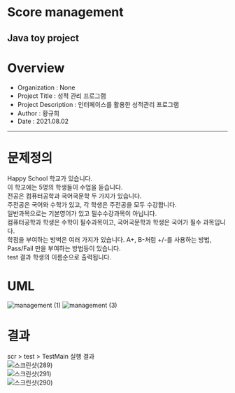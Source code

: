 # Score management
Java toy project
-----------------------------
# Overview
* Organization : None
* Project Title : 성적 관리 프로그램
* Project Description : 인터페이스를 활용한 성적관리 프로그램
* Author : 황규희  
* Date : 2021.08.02
-----------------------------
# 문제정의
Happy School 학교가 있습니다.   
이 학교에는 5명의 학생들이 수업을 듣습니다.  
전공은 컴퓨터공학과 국어국문학 두 가지가 있습니다.  
주전공은 국어와 수학가 있고, 각 학생은  주전공을 모두 수강합니다.  
일반과목으로는 기본영어가 있고 필수수강과목이 아닙니다.  
컴퓨터공학과 학생은 수학이 필수과목이고, 국어국문학과 학생은 국어가 필수 과목입니다.  
학점을 부여하는 방벅은 여러 가지가 있습니다. A+, B-처럼 +/-를 사용하는 방법, Pass/Fail 만을 부여하는 방법등이 있습니다.  
test 결과 학생의 이름순으로 출력됩니다.  

# UML
![management (1)](https://user-images.githubusercontent.com/49300728/127884385-90ca080b-b4a1-4677-9781-70ccebb9968b.png)
![management (3)](https://user-images.githubusercontent.com/49300728/127884398-b610829d-349b-4c73-b3f9-dece169ea606.png)
# 결과
scr > test > TestMain 실행 결과  
![스크린샷(289)](https://user-images.githubusercontent.com/49300728/127884415-c9628db8-2394-46e3-97d8-cd9f33d1d0ca.png)  
![스크린샷(291)](https://user-images.githubusercontent.com/49300728/127884426-a0578877-3ddc-4f55-a51c-adb32fea1268.png)  
![스크린샷(290)](https://user-images.githubusercontent.com/49300728/127884429-96a21bc4-55b1-4e0e-83ca-17ed171c80f5.png)  
